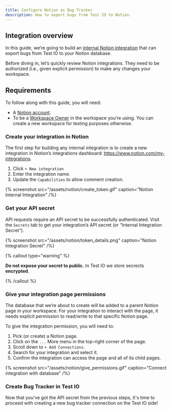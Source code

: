 ```yaml
---
title: Configure Notion as Bug Tracker
description: How to export bugs from Test IO to Notion.
---
```


## Integration overview

In this guide, we’re going to build an [internal Notion integration](https://developers.notion.com/docs/getting-started#internal-integrations) that can export bugs from Test IO to your Notion database.

Before diving in, let’s quickly review Notion integrations. They need to be authorized (i.e., given explicit permission) to make any changes your workspace.

## Requirements

To follow along with this guide, you will need:

- A [Notion account](https://www.notion.so/signup).
- To be a [Workspace Owner](https://www.notion.so/help/add-members-admins-guests-and-groups) in the workspace you’re using. You can create a new workspace for testing purposes otherwise.

### Create your integration in Notion

The first step for building any internal integration is to create a new integration in Notion’s integrations dashboard: https://www.notion.com/my-integrations.

1. Click `+ New integration`
2. Enter the integration name.
3. Update the `Capabilities` to allow comment creation.

{% screenshot src="/assets/notion/create_token.gif" caption="Notion Internal Integration" /%}

### Get your API secret

API requests require an API secret to be successfully authenticated. Visit the `Secrets` tab to get your integration’s API secret (or “Internal Integration Secret”).

{% screenshot src="/assets/notion/token_details.png" caption="Notion Integration Secret" /%}

{% callout type="warning" %}

**Do not expose your secret to public.** In Test IO we store secrects **encrypted**.

{% /callout %}

### Give your integration page permissions

The database that we’re about to create will be added to a parent Notion page in your workspace. For your integration to interact with the page, it needs explicit permission to read/write to that specific Notion page.

To give the integration permission, you will need to:

1. Pick (or create) a Notion page.
2. Click on the `...` More menu in the top-right corner of the page.
3. Scroll down to `+ Add Connections`.
4. Search for your integration and select it.
5. Confirm the integration can access the page and all of its child pages.

{% screenshot src="/assets/notion/give_permissions.gif" caption="Connect integration with database" /%}

### Create Bug Tracker in Test IO

Now that you've got the API secret from the previous steps, it's time to proceed with creating a new bug tracker connection on the Test IO side!
